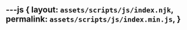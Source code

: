 ---js
{
  layout:    `assets/scripts/js/index.njk`,
  permalink: `assets/scripts/js/index.min.js`,
}
---
